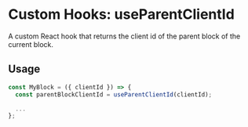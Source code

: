 # Custom Hooks: useParentClientId

A custom React hook that returns the client id of the parent block of the current block.

## Usage

```jsx
const MyBlock = ({ clientId }) => {
  const parentBlockClientId = useParentClientId(clientId);

  ...
};
```
